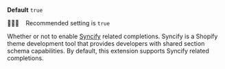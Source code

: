 **Default** `true`

💁🏽‍♀️ &nbsp;&nbsp; Recommended setting is `true`

Whether or not to enable [Syncify](https://github.com/panoply/syncify) related completions. Syncify is a Shopify theme development tool that provides developers with shared section schema capabilities. By default, this extension supports Syncify related completions.




